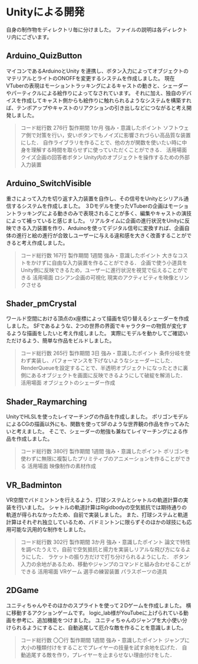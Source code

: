 # Unityによる開発
自身の制作物をディレクトリ毎に分けました。
ファイルの説明は各ディレクトリ内にございます。

## Arduino_QuizButton
マイコンであるArduinoとUnity を連携し、ボタン入力によってオブジェクトのマテリアルとライトのONOFFを変更するシステムを作成しました。
現在VTuberの表現はモーショントラッキングによるキャストの動きと、シェーダーやパーティクルによる絵作りによってなされています。
それに加え、独自のデバイスを作成してキャスト側からも絵作りに触れられるようなシステムを構築すれば、テンポアップやキャストのリアクションの引き出しなどにつながると考え開発しました。
>コード総行数
276行
>製作期間
1か月
>強み・意識したポイント
ソフトウェア側で対策を行い，安いボタンでもノイズに影響されづらい高品質な装置にした．
自作ライブラリを作ることで、他の方が関数を使いたい時に中身を理解する時間を取らせずに使っていただくことができる．
>活用場面
クイズ企画の回答者ボタン
Unity内のオブジェクトを操作するための外部入力装置

## Arduino_SwitchVisible
重さによって入力を切り返す入力装置を自作し、その信号をUnityとシリアル通信するシステムを作成しました。
３Dモデルを使ったVTuberの企画はモーショントラッキングによる動きのみで表現されることが多く、編集やキャストの演技によって補っていると感じました。
リアルタイムに企画の進行状況をUnityに反映できる入力装置を作り、Arduinoを使ってデジタル信号に変換すれば、企画自体の進行と絵の進行が合致しユーザーに与える違和感を大きく改善することができると考え作成しました。
>コード総行数
167行
>製作期間
1週間
>強み・意識したポイント
大きなコストをかけずに自由な入力装置を作ることができる．
企画で使う小道具をUnity側に反映できるため，ユーザーに進行状況を視覚で伝えることができる
>活用場面
ロシアン企画の可視化
現実のアクティビティを映像とリンクさせる

## Shader_pmCrystal
ワールド空間における頂点のx座標によって描画を切り替えるシェーダーを作成しました。
SFであるような、2つの世界の界面でキャラクターの物質が変化するような描画をしたいと考え作成しました。
実際にモデルを動かしてご確認いただけるよう、簡単な作品をビルドしました。
>コード総行数
265行
>製作期間
3日
>強み・意識したポイント
条件分岐を使わず実装し、パフォーマンスを下げないようなシェーダーにした．
RenderQueueを設定することで、半透明オブジェクトになったときに裏側にあるオブジェクトを画面に反映できるようにして破綻を解消した．
>活用場面
オブジェクトのシェーダー作成

## Shader_Raymarching
UnityでHLSLを使ったレイマーチングの作品を作成しました。
ポリゴンモデルによるCGの描画以外にも、関数を使ってSFのような世界観の作品を作ってみたいと考えました。
そこで、シェーダーの勉強も兼ねてレイマーチングによる作品を作成しました。
>コード総行数
380行
>製作期間
1週間
>強み・意識したポイント
ポリゴンを使わずに無限に複製したプリミティブのアニメーションを作ることができる
>活用場面
映像制作の素材作成

## VR_Badminton
VR空間でバドミントンを行えるよう、打球システムとシャトルの軌道計算の実装を行いました。
シャトルの軌道計算はRigidbodyの空気抵抗では期待通りの軌道が得られなかったため、自前で実装しました。
また、打球システムと軌道計算はそれぞれ独立しているため、バドミントンに限らずそのほかの球技にも応用可能な汎用的な制作をしました。
>コード総行数
302行
>製作期間
3か月
>強み・意識したポイント
論文で特性を調べたうえで，自前で空気抵抗と揚力を実装しリアルな飛び方になるようにした．
ラケットの振り方だけで打ち分けられるようにした．
ボタン入力の余地があるため、移動やジャンプのコマンドと組み合わせることができる
>活用場面
VRゲーム
選手の練習装置
パラスポーツの道具

## 2DGame
ユニティちゃんやそのほかのスプライトを使って２Dゲームを作成しました。
横に移動するアクションゲームです。
logic_lab様がYouTubeに上げられている動画を参考に、追加機能をつけました。
ユニティちゃんのジャンプを大小使い分けられるようにすること、自動追尾して厄介な敵を作ることを意識しました。
>コード総行数
〇〇行
>製作期間
1週間
>強み・意識したポイント
ジャンプに大小の種類付けをすることでプレイヤーの技量を試す余地を広げた．
自動追尾する敵を作り，プレイヤーを止まらせない理由付けをした．

